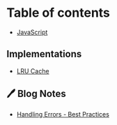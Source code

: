 # Table of contents

* [JavaScript](README.md)

## Implementations

* [LRU Cache](implementations/lru-cache.md)

## 🖊 Blog Notes

* [Handling Errors - Best Practices](blog-notes/handling-errors-best-practices.md)
